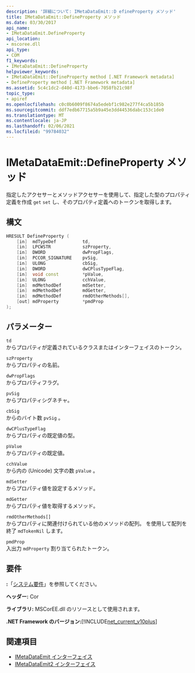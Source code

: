 ```yaml
---
description: '詳細について: IMetaDataEmit::D efineProperty メソッド'
title: IMetaDataEmit::DefineProperty メソッド
ms.date: 03/30/2017
api_name:
- IMetaDataEmit.DefineProperty
api_location:
- mscoree.dll
api_type:
- COM
f1_keywords:
- IMetaDataEmit::DefineProperty
helpviewer_keywords:
- IMetaDataEmit::DefineProperty method [.NET Framework metadata]
- DefineProperty method [.NET Framework metadata]
ms.assetid: 5c4c1dc2-d40d-4173-bbe6-7058fb21c98f
topic_type:
- apiref
ms.openlocfilehash: c0c0b6009f8674a5edebf1c982e277f4ca5b185b
ms.sourcegitcommit: ddf7edb67715a5b9a45e3dd44536dabc153c1de0
ms.translationtype: MT
ms.contentlocale: ja-JP
ms.lasthandoff: 02/06/2021
ms.locfileid: "99784032"
---
```

# <a name="imetadataemitdefineproperty-method"></a>IMetaDataEmit::DefineProperty メソッド

指定したアクセサーとメソッドアクセサーを使用して、指定した型のプロパティ定義を作成 `get` `set` し、そのプロパティ定義へのトークンを取得します。  
  
## <a name="syntax"></a>構文  
  
```cpp  
HRESULT DefineProperty (
    [in]  mdTypeDef          td,
    [in]  LPCWSTR            szProperty,
    [in]  DWORD              dwPropFlags,
    [in]  PCCOR_SIGNATURE    pvSig,
    [in]  ULONG              cbSig,
    [in]  DWORD              dwCPlusTypeFlag,
    [in]  void const         *pValue,
    [in]  ULONG              cchValue,
    [in]  mdMethodDef        mdSetter,
    [in]  mdMethodDef        mdGetter,
    [in]  mdMethodDef        rmdOtherMethods[],
    [out] mdProperty         *pmdProp
);  
```  
  
## <a name="parameters"></a>パラメーター  

 `td`  
 からプロパティが定義されているクラスまたはインターフェイスのトークン。  
  
 `szProperty`  
 からプロパティの名前。  
  
 `dwPropFlags`  
 からプロパティフラグ。  
  
 `pvSig`  
 からプロパティシグネチャ。  
  
 `cbSig`  
 からのバイト数 `pvSig` 。  
  
 `dwCPlusTypeFlag`  
 からプロパティの既定値の型。  
  
 `pValue`  
 からプロパティの既定値。  
  
 `cchValue`  
 から内の (Unicode) 文字の数 `pValue` 。  
  
 `mdSetter`  
 からプロパティ値を設定するメソッド。  
  
 `mdGetter`  
 からプロパティ値を取得するメソッド。  
  
 `rmdOtherMethods[]`  
 からプロパティに関連付けられている他のメソッドの配列。 を使用して配列を終了 `mdTokenNil` します。  
  
 `pmdProp`  
 入出力 `mdProperty` 割り当てられたトークン。  
  
## <a name="requirements"></a>要件  

 **:**「[システム要件](../../get-started/system-requirements.md)」を参照してください。  
  
 **ヘッダー:** Cor  
  
 **ライブラリ:** MSCorEE.dll のリソースとして使用されます。  
  
 **.NET Framework のバージョン:**[!INCLUDE[net_current_v10plus](../../../../includes/net-current-v10plus-md.md)]  
  
## <a name="see-also"></a>関連項目

- [IMetaDataEmit インターフェイス](imetadataemit-interface.md)
- [IMetaDataEmit2 インターフェイス](imetadataemit2-interface.md)
